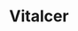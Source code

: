 ---
title: "Vitalcer"
url: /ciudad-autonoma-de-buenos-aires/vitalcer-avenida-cordoba/
shop: Bioladen
---